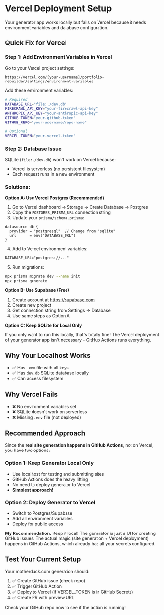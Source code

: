 # Vercel Deployment Setup

Your generator app works locally but fails on Vercel because it needs environment variables and database configuration.

## Quick Fix for Vercel

### Step 1: Add Environment Variables in Vercel

Go to your Vercel project settings:
```
https://vercel.com/[your-username]/portfolio-rebuilder/settings/environment-variables
```

Add these environment variables:

```bash
# Required
DATABASE_URL="file:./dev.db"
FIRECRAWL_API_KEY="your-firecrawl-api-key"
ANTHROPIC_API_KEY="your-anthropic-api-key"
GITHUB_TOKEN="your-github-token"
GITHUB_REPO="your-username/repo-name"

# Optional
VERCEL_TOKEN="your-vercel-token"
```

### Step 2: Database Issue

SQLite (`file:./dev.db`) won't work on Vercel because:
- Vercel is serverless (no persistent filesystem)
- Each request runs in a new environment

### Solutions:

**Option A: Use Vercel Postgres (Recommended)**

1. Go to Vercel dashboard → Storage → Create Database → Postgres
2. Copy the `POSTGRES_PRISMA_URL` connection string
3. Update your `prisma/schema.prisma`:

```prisma
datasource db {
  provider = "postgresql"  // Change from "sqlite"
  url      = env("DATABASE_URL")
}
```

4. Add to Vercel environment variables:
```
DATABASE_URL="postgres://..."
```

5. Run migrations:
```bash
npx prisma migrate dev --name init
npx prisma generate
```

**Option B: Use Supabase (Free)**

1. Create account at https://supabase.com
2. Create new project
3. Get connection string from Settings → Database
4. Use same steps as Option A

**Option C: Keep SQLite for Local Only**

If you only want to run this locally, that's totally fine! The Vercel deployment of your generator app isn't necessary - GitHub Actions runs everything.

## Why Your Localhost Works

- ✅ Has `.env` file with all keys
- ✅ Has `dev.db` SQLite database locally
- ✅ Can access filesystem

## Why Vercel Fails

- ❌ No environment variables set
- ❌ SQLite doesn't work on serverless
- ❌ Missing `.env` file (not deployed)

## Recommended Approach

Since the **real site generation happens in GitHub Actions**, not on Vercel, you have two options:

### Option 1: Keep Generator Local Only
- Use localhost for testing and submitting sites
- GitHub Actions does the heavy lifting
- No need to deploy generator to Vercel
- **Simplest approach!**

### Option 2: Deploy Generator to Vercel
- Switch to Postgres/Supabase
- Add all environment variables
- Deploy for public access

**My Recommendation:** Keep it local! The generator is just a UI for creating GitHub issues. The actual magic (site generation + Vercel deployment) happens in GitHub Actions, which already has all your secrets configured.

## Test Your Current Setup

Your motherduck.com generation should:
1. ✅ Create GitHub issue (check repo)
2. ✅ Trigger GitHub Action
3. ✅ Deploy to Vercel (if VERCEL_TOKEN is in GitHub Secrets)
4. ✅ Create PR with preview URL

Check your GitHub repo now to see if the action is running!
